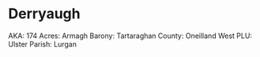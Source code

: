 # Derryaugh

AKA: 174
Acres: Armagh
Barony: Tartaraghan
County: Oneilland West
PLU: Ulster
Parish: Lurgan